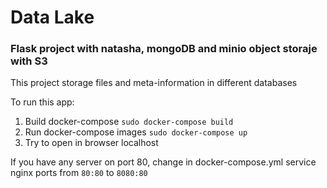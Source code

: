 # Data Lake
### Flask project with natasha, mongoDB and minio object storaje with S3

This project storage files and meta-information in different databases

To run this app:
1. Build docker-compose ```sudo docker-compose build```
2. Run docker-compose images ```sudo docker-compose up```
3. Try to open in browser localhost

If you have any server on port 80, change in docker-compose.yml service nginx ports from ```80:80``` to ```8080:80```
